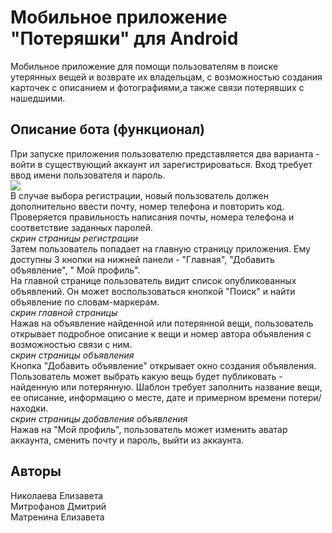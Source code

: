 # Мобильное приложение "Потеряшки" для Android   

Мобильное приложение для помощи пользователям в поиске утерянных вещей и возврате их владельцам, с возможностью создания карточек с описанием и фотографиями,а также связи потерявших с нашедшими.   

## Описание бота (функционал)
При запуске приложения пользователю представляется два варианта - войти в существующий аккаунт ил зарегистрироваться. Вход требует ввод имени пользователя и пароль.  
![](https://github.com/Menelliss/Coursework/edit/main/screenshot/scr1.jpg)   
В случае выбора регистрации, новый пользователь должен дополнительно ввести почту, номер телефона и повторить код. Проверяется правильность написания почты, номера телефона и соответствие заданных паролей.   
*скрин страницы регистрации*   
Затем пользователь попадает на главную страницу приложения. Ему доступны 3 кнопки на нижней панели - "Главная", "Добавить объявление", " Мой профиль".   
На главной странице пользователь видит список опубликованных объявлений. Он может воспользоваться кнопкой "Поиск" и найти объявление по словам-маркерам.   
*скрин главной страницы*   
Нажав на объявление найденной или потерянной вещи, пользователь открывает подробное описание к вещи и номер автора объявления с возможностью связи с ним.   
*скрин страницы объявления*   
Кнопка "Добавить объявление" открывает окно создания объявления. Пользователь может выбрать какую вещь будет публиковать - найденную или потерянную. Шаблон требует заполнить название вещи, ее описание, информацию о месте, дате и примерном времени потери/находки.   
*скрин страницы добавления объявления*   
Нажав на "Мой профиль", пользователь может изменить аватар аккаунта, сменить почту и пароль, выйти из аккаунта.   
## Авторы   
Николаева Елизавета   
Митрофанов Дмитрий   
Матренина Елизавета   

